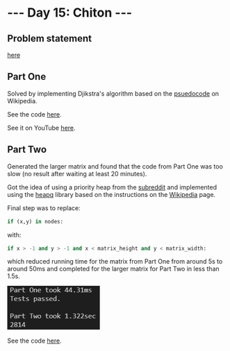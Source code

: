 # --- Day 15: Chiton ---

## Problem statement

[here](https://adventofcode.com/2021/day/15)

## Part One

Solved by implementing Djikstra's algorithm based on the [psuedocode](https://en.wikipedia.org/wiki/Dijkstra%27s_algorithm#Pseudocode) on Wikipedia.

See the code [here](solution-part-one.py).

See it on YouTube [here](https://youtu.be/B1WDBb_WjTM).

## Part Two

Generated the larger matrix and found that the code from Part One was too slow (no result after waiting at least 20 minutes).

Got the idea of using a priority heap from the [subreddit](https://www.reddit.com/r/adventofcode/comments/rgqzt5/2021_day_15_solutions/) and implemented using the [heapq](https://docs.python.org/3/library/heapq.html) library based on the instructions on the [Wikipedia](https://en.wikipedia.org/wiki/Dijkstra's_algorithm#Using_a_priority_queue) page.

Final step was to replace:

```python
if (x,y) in nodes:
```

with:

```python
if x > -1 and y > -1 and x < matrix_height and y < matrix_width:
```

which reduced running time for the matrix from Part One from around 5s to around 50ms and completed for the larger matrix for Part Two in less than 1.5s.

<img src="time.png"></img>

See the code [here](solution-part-two.py).